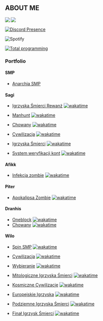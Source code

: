 ## **ABOUT ME**

<a href="https://github.com/anuraghazra/convoychat">
	<img align="left" src="https://github-readme-stats.vercel.app/api/top-langs/?username=CoronaCreeper&hide_title=true&theme=material-vue&bg_color=0C1116&text_color=fff&langs_count=3" />
</a>


<a href="https://github.com/anuraghazra/github-readme-stats">
	<img align="left" src="https://github-readme-stats.vercel.app/api?username=CoronaCreeper&hide_title=true&hide_rank=true&show_icons=true&include_all_commits=true&count_private=true&hide=contribs&bg_color=0C1116&text_color=fff&icon_color=3A90F6&theme=material-palenight" />
</a>
<br>

[![Discord Presence](https://lanyard-profile-readme.vercel.app/api/717337516830752788)](https://discord.com/users/717337516830752788)

![Spotify](https://spotify-recently-played-readme.vercel.app/api?user=eq3xa2vckc9rb1n5suwczd0us)

[![Total programming](https://wakatime.com/badge/user/c45fd555-1ec0-4ab5-85fc-a3a4389a1b5f.svg)](https://wakatime.com/@c45fd555-1ec0-4ab5-85fc-a3a4389a1b5f)

### Portfolio

#### SMP

- [Anarchia SMP](https://anarchiasmp.pl)

#### Sagi

- [Igrzyska Śmierci Rewanż](https://www.youtube.com/watch?v=WOcJJde6o3w) [![wakatime](https://wakatime.com/badge/user/c45fd555-1ec0-4ab5-85fc-a3a4389a1b5f/project/9fff7c7d-51bc-4ba4-a0e1-2ab294e1eb85.svg)](https://wakatime.com/badge/user/c45fd555-1ec0-4ab5-85fc-a3a4389a1b5f/project/9fff7c7d-51bc-4ba4-a0e1-2ab294e1eb85)

- [Manhunt](https://www.youtube.com/watch?v=ILS3RR4wSms) [![wakatime](https://wakatime.com/badge/user/c45fd555-1ec0-4ab5-85fc-a3a4389a1b5f/project/af370b86-41d8-4779-8c5f-dfac1d540fcb.svg)](https://wakatime.com/badge/user/c45fd555-1ec0-4ab5-85fc-a3a4389a1b5f/project/af370b86-41d8-4779-8c5f-dfac1d540fcb)

- [Chowany](https://www.youtube.com/watch?v=lcE1y9USVwo) [![wakatime](https://wakatime.com/badge/user/c45fd555-1ec0-4ab5-85fc-a3a4389a1b5f/project/b9d76735-5355-4321-91e6-905d7be93bcc.svg)](https://wakatime.com/badge/user/c45fd555-1ec0-4ab5-85fc-a3a4389a1b5f/project/b9d76735-5355-4321-91e6-905d7be93bcc)

- [Cywilizacja](https://www.youtube.com/watch?v=JR-_h8yGx88&) [![wakatime](https://wakatime.com/badge/user/c45fd555-1ec0-4ab5-85fc-a3a4389a1b5f/project/2b345060-a5be-4e13-88fa-aedd0daf759b.svg)](https://wakatime.com/badge/user/c45fd555-1ec0-4ab5-85fc-a3a4389a1b5f/project/2b345060-a5be-4e13-88fa-aedd0daf759b)

- [Igrzyska Śmierci](https://www.youtube.com/watch?v=5p8IYDgGrpI) [![wakatime](https://wakatime.com/badge/user/c45fd555-1ec0-4ab5-85fc-a3a4389a1b5f/project/f0fb03fe-f4c7-4eb9-ac56-ec5f42773b15.svg)](https://wakatime.com/badge/user/c45fd555-1ec0-4ab5-85fc-a3a4389a1b5f/project/f0fb03fe-f4c7-4eb9-ac56-ec5f42773b15)

- [System weryfikacji kont](https://www.youtube.com/@Sagi1) [![wakatime](https://wakatime.com/badge/user/c45fd555-1ec0-4ab5-85fc-a3a4389a1b5f/project/529eaa7e-ac8e-48ab-a67a-c62ddcaf9945.svg)](https://wakatime.com/badge/user/c45fd555-1ec0-4ab5-85fc-a3a4389a1b5f/project/529eaa7e-ac8e-48ab-a67a-c62ddcaf9945)

#### Afikk

- [Infekcja zombie](https://www.youtube.com/watch?v=GHMzx7iYfxM) [![wakatime](https://wakatime.com/badge/user/c45fd555-1ec0-4ab5-85fc-a3a4389a1b5f/project/d254bc18-6395-4a04-add4-ff57bd59e319.svg)](https://wakatime.com/badge/user/c45fd555-1ec0-4ab5-85fc-a3a4389a1b5f/project/d254bc18-6395-4a04-add4-ff57bd59e319)

#### Piter

- [Apokalipsa Zombie](https://www.youtube.com/watch?v=i4XZ9MBmcKk) [![wakatime](https://wakatime.com/badge/user/c45fd555-1ec0-4ab5-85fc-a3a4389a1b5f/project/7c2b4111-3710-422c-a067-997e8de1154b.svg)](https://wakatime.com/badge/user/c45fd555-1ec0-4ab5-85fc-a3a4389a1b5f/project/7c2b4111-3710-422c-a067-997e8de1154b)

#### Dranhis

- [Oneblock](https://www.youtube.com/watch?v=5yRM-rVupCw) [![wakatime](https://wakatime.com/badge/user/c45fd555-1ec0-4ab5-85fc-a3a4389a1b5f/project/80f81716-f583-4bd5-afe1-e06a033ec15f.svg)](https://wakatime.com/badge/user/c45fd555-1ec0-4ab5-85fc-a3a4389a1b5f/project/80f81716-f583-4bd5-afe1-e06a033ec15f)
- [Chowany](https://www.youtube.com/watch?v=WtlYiRanc2s) [![wakatime](https://wakatime.com/badge/user/c45fd555-1ec0-4ab5-85fc-a3a4389a1b5f/project/3be55200-af70-4012-a54e-95273b76de87.svg)](https://wakatime.com/badge/user/c45fd555-1ec0-4ab5-85fc-a3a4389a1b5f/project/3be55200-af70-4012-a54e-95273b76de87)

#### Wilo

- [Spin SMP](https://www.youtube.com/watch?v=U5ibMihtRCY) [![wakatime](https://wakatime.com/badge/user/c45fd555-1ec0-4ab5-85fc-a3a4389a1b5f/project/c00a16fe-15d0-4c5c-8eed-a8b5ed8bad0a.svg)](https://wakatime.com/badge/user/c45fd555-1ec0-4ab5-85fc-a3a4389a1b5f/project/c00a16fe-15d0-4c5c-8eed-a8b5ed8bad0a)

- [Cywilizacja](https://www.youtube.com/watch?v=-41vUzSJG6E) [![wakatime](https://wakatime.com/badge/user/c45fd555-1ec0-4ab5-85fc-a3a4389a1b5f/project/acca93d1-123f-49f6-a5f8-6962c55663c1.svg)](https://wakatime.com/badge/user/c45fd555-1ec0-4ab5-85fc-a3a4389a1b5f/project/acca93d1-123f-49f6-a5f8-6962c55663c1)

- [Wybieranie](https://www.youtube.com/watch?v=010OY876Ebk) [![wakatime](https://wakatime.com/badge/user/c45fd555-1ec0-4ab5-85fc-a3a4389a1b5f/project/9e72a150-f8b9-4661-89ff-8bdd50e0b60b.svg)](https://wakatime.com/badge/user/c45fd555-1ec0-4ab5-85fc-a3a4389a1b5f/project/9e72a150-f8b9-4661-89ff-8bdd50e0b60b)

- [Mitologiczne Igrzyska Śmierci](https://www.youtube.com/watch?v=GV2eTZPR208) [![wakatime](https://wakatime.com/badge/user/c45fd555-1ec0-4ab5-85fc-a3a4389a1b5f/project/1bbbebfd-504f-41d3-858a-cac1cf317bec.svg)](https://wakatime.com/badge/user/c45fd555-1ec0-4ab5-85fc-a3a4389a1b5f/project/1bbbebfd-504f-41d3-858a-cac1cf317bec)

- [Kosmiczne Cywilizacje](https://www.youtube.com/watch?v=MSKbxtUDCmU&t=780s) [![wakatime](https://wakatime.com/badge/user/c45fd555-1ec0-4ab5-85fc-a3a4389a1b5f/project/a7e0de64-a44a-4149-9955-6d2233e5923f.svg)](https://wakatime.com/badge/user/c45fd555-1ec0-4ab5-85fc-a3a4389a1b5f/project/a7e0de64-a44a-4149-9955-6d2233e5923f)

- [Europejskie Igrzyska](https://www.youtube.com/watch?v=BsbBkCZgwTU) [![wakatime](https://wakatime.com/badge/user/c45fd555-1ec0-4ab5-85fc-a3a4389a1b5f/project/1bbbebfd-504f-41d3-858a-cac1cf317bec.svg)](https://wakatime.com/badge/user/c45fd555-1ec0-4ab5-85fc-a3a4389a1b5f/project/1bbbebfd-504f-41d3-858a-cac1cf317bec)
  
- [Podziemne Igrzyska Śmierci](https://youtu.be/iMbWXuybyKs) [![wakatime](https://wakatime.com/badge/user/c45fd555-1ec0-4ab5-85fc-a3a4389a1b5f/project/018dd818-6034-4196-a902-0ca4dd8bb79f.svg)](https://wakatime.com/badge/user/c45fd555-1ec0-4ab5-85fc-a3a4389a1b5f/project/018dd818-6034-4196-a902-0ca4dd8bb79f)

- [Finał Igrzysk Śmierci](https://www.youtube.com/watch?v=h0bEDw2qrHo) [![wakatime](https://wakatime.com/badge/user/c45fd555-1ec0-4ab5-85fc-a3a4389a1b5f/project/018e33bd-9204-4cd8-ab2b-51b9501ed6fd.svg)](https://wakatime.com/badge/user/c45fd555-1ec0-4ab5-85fc-a3a4389a1b5f/project/018e33bd-9204-4cd8-ab2b-51b9501ed6fd)
